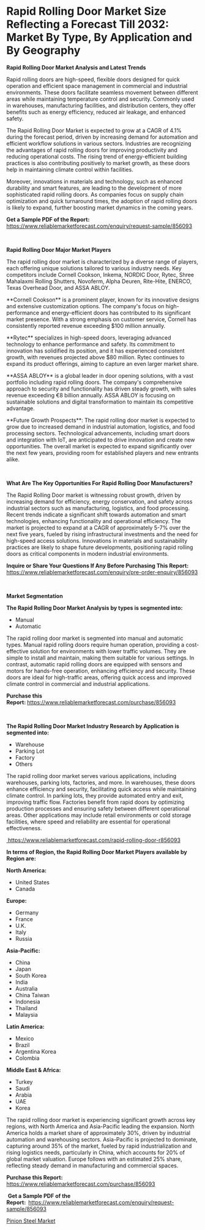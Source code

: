 <p><h1>Rapid Rolling Door Market Size Reflecting a Forecast Till 2032: Market By Type, By Application and By Geography</h1></p><p><strong>Rapid Rolling Door Market Analysis and Latest Trends</strong></p>
<p><p>Rapid rolling doors are high-speed, flexible doors designed for quick operation and efficient space management in commercial and industrial environments. These doors facilitate seamless movement between different areas while maintaining temperature control and security. Commonly used in warehouses, manufacturing facilities, and distribution centers, they offer benefits such as energy efficiency, reduced air leakage, and enhanced safety.</p><p>The Rapid Rolling Door Market is expected to grow at a CAGR of 4.1% during the forecast period, driven by increasing demand for automation and efficient workflow solutions in various sectors. Industries are recognizing the advantages of rapid rolling doors for improving productivity and reducing operational costs. The rising trend of energy-efficient building practices is also contributing positively to market growth, as these doors help in maintaining climate control within facilities. </p><p>Moreover, innovations in materials and technology, such as enhanced durability and smart features, are leading to the development of more sophisticated rapid rolling doors. As companies focus on supply chain optimization and quick turnaround times, the adoption of rapid rolling doors is likely to expand, further boosting market dynamics in the coming years.</p></p>
<p><strong>Get a Sample PDF of the Report:&nbsp;</strong> <a href="https://www.reliablemarketforecast.com/enquiry/request-sample/856093?utm_campaign=2140&utm_medium=2&utm_source=Github&utm_content=ia&utm_term=17022025&utm_id=rapid-rolling-door">https://www.reliablemarketforecast.com/enquiry/request-sample/856093</a></p>
<p>&nbsp;</p>
<p><strong>Rapid Rolling Door Major Market Players</strong></p>
<p><p>The rapid rolling door market is characterized by a diverse range of players, each offering unique solutions tailored to various industry needs. Key competitors include Cornell Cookson, Inkema, NORDIC Door, Rytec, Shree Mahalaxmi Rolling Shutters, Novoferm, Alpha Deuren, Rite-Hite, ENERCO, Texas Overhead Door, and ASSA ABLOY.</p><p>**Cornell Cookson** is a prominent player, known for its innovative designs and extensive customization options. The company's focus on high-performance and energy-efficient doors has contributed to its significant market presence. With a strong emphasis on customer service, Cornell has consistently reported revenue exceeding $100 million annually.</p><p>**Rytec** specializes in high-speed doors, leveraging advanced technology to enhance performance and safety. Its commitment to innovation has solidified its position, and it has experienced consistent growth, with revenues projected above $80 million. Rytec continues to expand its product offerings, aiming to capture an even larger market share.</p><p>**ASSA ABLOY** is a global leader in door opening solutions, with a vast portfolio including rapid rolling doors. The company's comprehensive approach to security and functionality has driven steady growth, with sales revenue exceeding €8 billion annually. ASSA ABLOY is focusing on sustainable solutions and digital transformation to maintain its competitive advantage.</p><p>**Future Growth Prospects**: The rapid rolling door market is expected to grow due to increased demand in industrial automation, logistics, and food processing sectors. Technological advancements, including smart doors and integration with IoT, are anticipated to drive innovation and create new opportunities. The overall market is expected to expand significantly over the next few years, providing room for established players and new entrants alike.</p></p>
<p>&nbsp;</p>
<p><strong>What Are The Key Opportunities For Rapid Rolling Door Manufacturers?</strong></p>
<p><p>The Rapid Rolling Door market is witnessing robust growth, driven by increasing demand for efficiency, energy conservation, and safety across industrial sectors such as manufacturing, logistics, and food processing. Recent trends indicate a significant shift towards automation and smart technologies, enhancing functionality and operational efficiency. The market is projected to expand at a CAGR of approximately 5-7% over the next five years, fueled by rising infrastructural investments and the need for high-speed access solutions. Innovations in materials and sustainability practices are likely to shape future developments, positioning rapid rolling doors as critical components in modern industrial environments.</p></p>
<p><strong>Inquire or Share Your Questions If Any Before Purchasing This Report:</strong> <a href="https://www.reliablemarketforecast.com/enquiry/pre-order-enquiry/856093?utm_campaign=2140&utm_medium=2&utm_source=Github&utm_content=ia&utm_term=17022025&utm_id=rapid-rolling-door">https://www.reliablemarketforecast.com/enquiry/pre-order-enquiry/856093</a></p>
<p>&nbsp;</p>
<p><strong>Market Segmentation</strong></p>
<p><strong>The Rapid Rolling Door Market Analysis by types is segmented into:</strong></p>
<p><ul><li>Manual</li><li>Automatic</li></ul></p>
<p><p>The rapid rolling door market is segmented into manual and automatic types. Manual rapid rolling doors require human operation, providing a cost-effective solution for environments with lower traffic volumes. They are simple to install and maintain, making them suitable for various settings. In contrast, automatic rapid rolling doors are equipped with sensors and motors for hands-free operation, enhancing efficiency and security. These doors are ideal for high-traffic areas, offering quick access and improved climate control in commercial and industrial applications.</p></p>
<p><strong>Purchase this Report:&nbsp;</strong><a href="https://www.reliablemarketforecast.com/purchase/856093?utm_campaign=2140&utm_medium=2&utm_source=Github&utm_content=ia&utm_term=17022025&utm_id=rapid-rolling-door">https://www.reliablemarketforecast.com/purchase/856093</a></p>
<p>&nbsp;</p>
<p><strong>The Rapid Rolling Door Market Industry Research by Application is segmented into:</strong></p>
<p><ul><li>Warehouse</li><li>Parking Lot</li><li>Factory</li><li>Others</li></ul></p>
<p><p>The rapid rolling door market serves various applications, including warehouses, parking lots, factories, and more. In warehouses, these doors enhance efficiency and security, facilitating quick access while maintaining climate control. In parking lots, they provide automated entry and exit, improving traffic flow. Factories benefit from rapid doors by optimizing production processes and ensuring safety between different operational areas. Other applications may include retail environments or cold storage facilities, where speed and reliability are essential for operational effectiveness.</p></p>
<p><a href="https://www.reliablemarketforecast.com/rapid-rolling-door-r856093?utm_campaign=2140&utm_medium=2&utm_source=Github&utm_content=ia&utm_term=17022025&utm_id=rapid-rolling-door">&nbsp;https://www.reliablemarketforecast.com/rapid-rolling-door-r856093</a></p>
<p><strong>In terms of Region, the Rapid Rolling Door Market Players available by Region are:</strong></p>
<p>
    <p> <strong> North America: </strong>
        <ul>
            <li>United States</li>
            <li>Canada</li>
        </ul>
        </p> 
    <p> <strong> Europe: </strong>
        <ul>
            <li>Germany</li>
            <li>France</li>
            <li>U.K.</li>
            <li>Italy</li>
            <li>Russia</li>
        </ul>
        </p> 
    <p> <strong> Asia-Pacific: </strong>
        <ul>
            <li>China</li>
            <li>Japan</li>
            <li>South Korea</li>
            <li>India</li>
            <li>Australia</li>
            <li>China Taiwan</li>
            <li>Indonesia</li>
            <li>Thailand</li>
            <li>Malaysia</li>
        </ul>
        </p> 
    <p> <strong> Latin America: </strong>
        <ul>
            <li>Mexico</li>
            <li>Brazil</li>
            <li>Argentina Korea</li>
            <li>Colombia</li>
        </ul>
        </p> 
    <p> <strong> Middle East & Africa: </strong>
        <ul>
            <li>Turkey</li>
            <li>Saudi</li>
            <li>Arabia</li>
            <li>UAE</li>
            <li>Korea</li>
        </ul>
    </p>
    </p>
<p><p>The rapid rolling door market is experiencing significant growth across key regions, with North America and Asia-Pacific leading the expansion. North America holds a market share of approximately 30%, driven by industrial automation and warehousing sectors. Asia-Pacific is projected to dominate, capturing around 35% of the market, fueled by rapid industrialization and rising logistics needs, particularly in China, which accounts for 20% of global market valuation. Europe follows with an estimated 25% share, reflecting steady demand in manufacturing and commercial spaces.</p></p>
<p><strong>Purchase this Report: </strong><a href="https://www.reliablemarketforecast.com/purchase/856093?utm_campaign=2140&utm_medium=2&utm_source=Github&utm_content=ia&utm_term=17022025&utm_id=rapid-rolling-door">https://www.reliablemarketforecast.com/purchase/856093</a></p>
<p>&nbsp;<strong>Get a Sample PDF of the Report:&nbsp;&nbsp;</strong><a href="https://www.reliablemarketforecast.com/enquiry/request-sample/856093?utm_campaign=2140&utm_medium=2&utm_source=Github&utm_content=ia&utm_term=17022025&utm_id=rapid-rolling-door">https://www.reliablemarketforecast.com/enquiry/request-sample/856093</a></p>
<p><strong></strong></p>
<p><p><a href="https://github.com/abbislposival/Market-Research-Report-List-1/blob/main/pinion-steel-market.md?utm_campaign=2140&utm_medium=2&utm_source=Github&utm_content=ia&utm_term=17022025&utm_id=rapid-rolling-door">Pinion Steel Market</a></p></p>